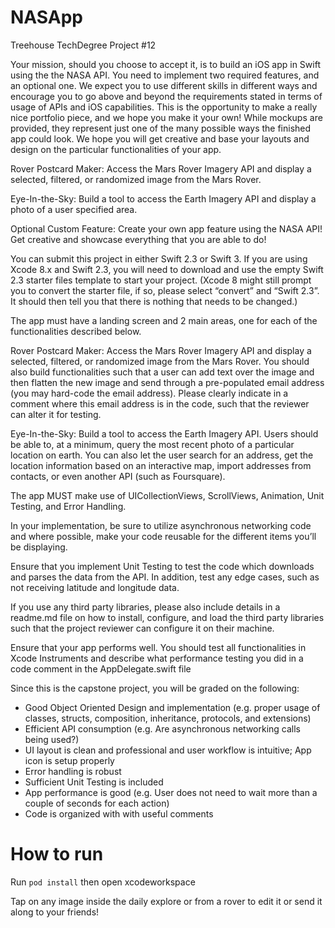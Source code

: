# NASApp
Treehouse TechDegree Project #12

Your mission, should you choose to accept it, is to build an iOS app in Swift using the the NASA API. You need to implement two required features, and an optional one. We expect you to use different skills in different ways and encourage you to go above and beyond the requirements stated in terms of usage of APIs and iOS capabilities. This is the opportunity to make a really nice portfolio piece, and we hope you make it your own! While mockups are provided, they represent just one of the many possible ways the finished app could look. We hope you will get creative and base your layouts and design on the particular functionalities of your app.

Rover Postcard Maker: Access the Mars Rover Imagery API and display a selected, filtered, or randomized image from the Mars Rover.

Eye-In-the-Sky: Build a tool to access the Earth Imagery API and display a photo of a user specified area.

Optional Custom Feature: Create your own app feature using the NASA API! Get creative and showcase everything that you are able to do!

You can submit this project in either Swift 2.3 or Swift 3. If you are using Xcode 8.x and Swift 2.3, you will need to download and use the empty Swift 2.3 starter files template to start your project. (Xcode 8 might still prompt you to convert the starter file, if so, please select “convert” and “Swift 2.3”. It should then tell you that there is nothing that needs to be changed.)

The app must have a landing screen and 2 main areas, one for each of the functionalities described below.

Rover Postcard Maker: Access the Mars Rover Imagery API and display a selected, filtered, or randomized image from the Mars Rover. You should also build functionalities such that a user can add text over the image and then flatten the new image and send through a pre-populated email address (you may hard-code the email address). Please clearly indicate in a comment where this email address is in the code, such that the reviewer can alter it for testing.

Eye-In-the-Sky: Build a tool to access the Earth Imagery API. Users should be able to, at a minimum, query the most recent photo of a particular location on earth. You can also let the user search for an address, get the location information based on an interactive map, import addresses from contacts, or even another API (such as Foursquare).

The app MUST make use of UICollectionViews, ScrollViews, Animation, Unit Testing, and Error Handling.

In your implementation, be sure to utilize asynchronous networking code and where possible, make your code reusable for the different items you’ll be displaying.

Ensure that you implement Unit Testing to test the code which downloads and parses the data from the API. In addition, test any edge cases, such as not receiving latitude and longitude data.

If you use any third party libraries, please also include details in a readme.md file on how to install, configure, and load the third party libraries such that the project reviewer can configure it on their machine.

Ensure that your app performs well. You should test all functionalities in Xcode Instruments and describe what performance testing you did in a code comment in the AppDelegate.swift file

Since this is the capstone project, you will be graded on the following:
* Good Object Oriented Design and implementation (e.g. proper usage of classes, structs, composition, inheritance, protocols, and extensions)
* Efficient API consumption (e.g. Are asynchronous networking calls being used?)
* UI layout is clean and professional and user workflow is intuitive; App icon is setup properly
* Error handling is robust
* Sufficient Unit Testing is included
* App performance is good (e.g. User does not need to wait more than a couple of seconds for each action)
* Code is organized with with useful comments


# How to run
Run ``pod install`` then open xcodeworkspace

Tap on any image inside the daily explore or from a rover to edit it or send it along to your friends!
